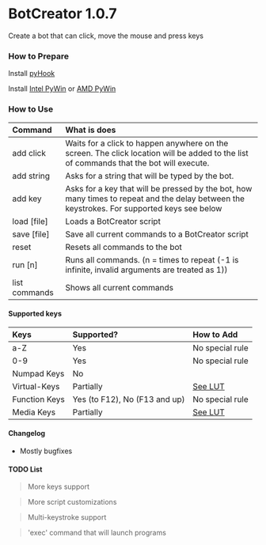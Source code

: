 # BotCreator 1.0.7
Create a bot that can click, move the mouse and press keys

### How to Prepare
Install [pyHook](http://sourceforge.net/projects/pyhook/)

Install [Intel PyWin](http://sourceforge.net/projects/pywin32/files/pywin32/Build%20219/pywin32-219.win32-py2.7.exe/download) or [AMD PyWin](http://sourceforge.net/projects/pywin32/files/pywin32/Build%20219/pywin32-219.win-amd64-py2.7.exe/download)

### How to Use
| Command  | What is does   |
|:---------|:---------------|
| add click | Waits for a click to happen anywhere on the screen. The click location will be added to the list of commands that the bot will execute.
| add string    | Asks for a string that will be typed by the bot. |
| add key      | Asks for a key that will be pressed by the bot, how many times to repeat and the delay between the keystrokes. For supported keys see below |
| load [file] | Loads a BotCreator script |
| save [file] | Save all current commands to a BotCreator script |
| reset   | Resets all commands to the bot |
| run [n] | Runs all commands. (n = times to repeat (-1 is infinite, invalid arguments are treated as 1))
| list commands | Shows all current commands |

#### Supported keys
| Keys  | Supported?   | How to Add |
|:---------|:---------------|:------|
| a-Z | Yes | No special rule |
| 0-9 | Yes | No special rule |
| Numpad Keys | No | |
| Virtual-Keys | Partially | [See LUT](docs/virtual-keys.md) |
| Function Keys | Yes (to F12), No (F13 and up) | No special rule |
| Media Keys | Partially | [See LUT](docs/media-keys.md) |

#### Changelog
* Mostly bugfixes

#### TODO List
> More keys support

> More script customizations

> Multi-keystroke support

> 'exec' command that will launch programs
